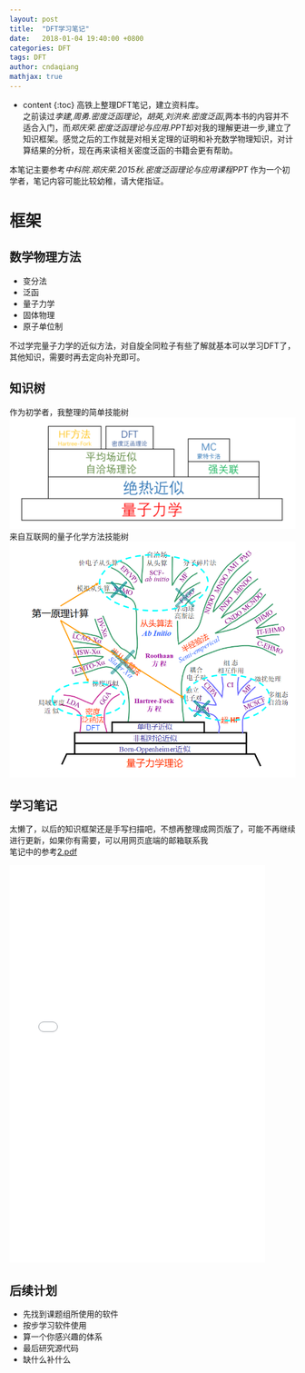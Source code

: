 ```yaml
---
layout: post
title:  "DFT学习笔记"
date:   2018-01-04 19:40:00 +0800
categories: DFT
tags: DFT
author: cndaqiang
mathjax: true
---
```

* content
{:toc}
高铁上整理DFT笔记，建立资料库。
<br>之前读过*李建,周勇.密度泛函理论*，*胡英,刘洪来.密度泛函*,两本书的内容并不适合入门，而*郑庆荣.密度泛函理论与应用.PPT*却对我的理解更进一步,建立了知识框架。感觉之后的工作就是对相关定理的证明和补充数学物理知识，对计算结果的分析，现在再来读相关密度泛函的书籍会更有帮助。




本笔记主要参考*中科院.郑庆荣.2015秋.密度泛函理论与应用课程PPT*
作为一个初学者，笔记内容可能比较幼稚，请大佬指证。
# 框架
## 数学物理方法
- 变分法
- 泛函
- 量子力学
- 固体物理
- 原子单位制 

不过学完量子力学的近似方法，对自旋全同粒子有些了解就基本可以学习DFT了，其他知识，需要时再去定向补充即可。
## 知识树
作为初学者，我整理的简单技能树
![](/uploads/2018/01/dft.png)<br>
来自互联网的量子化学方法技能树
![](/uploads/2017/10/1bcee41d1041d05903c70a1d8ecbe033.png)

## 学习笔记
太懒了，以后的知识框架还是手写扫描吧，不想再整理成网页版了，可能不再继续进行更新，如果你有需要，可以用网页底端的邮箱联系我<br>
笔记中的参考[2.pdf](/doc/2018/01/20180107dft2.pdf)

<iframe src="/doc/2018/01/20180107dft.pdf" style="width:450px; height:700px;" frameborder="0"></iframe> 


## 后续计划
- 先找到课题组所使用的软件
- 按步学习软件使用
- 算一个你感兴趣的体系
- 最后研究源代码
- 缺什么补什么
